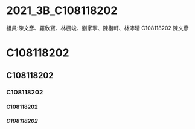 # 2021_3B_C108118202
組員:陳文彥、羅欣寶、林楓竣、劉家寧、陳楷軒、林沛晴
C108118202 陳文彥

# C108118202
## C108118202
### C108118202
#### C108118202
##### C108118202
